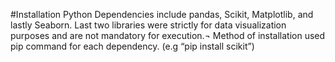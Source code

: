 #Installation
Python Dependencies include pandas, Scikit, Matplotlib, and lastly Seaborn.
Last two libraries were strictly for data visualization purposes and are not mandatory for execution.¬
Method of installation used pip command for each dependency. (e.g “pip install scikit”) 
